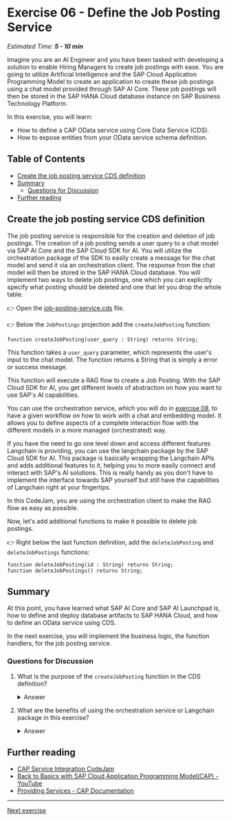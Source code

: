 # Exercise 06 - Define the Job Posting Service

_Estimated Time: **5 - 10 min**_

Imagine you are an AI Engineer and you have been tasked with developing a solution to enable Hiring Managers to create job postings with ease. You are going to utilize Artificial Intelligence and the SAP Cloud Application Programming Model to create an application to create these job postings using a chat model provided through SAP AI Core. These job postings will then be stored in the SAP HANA Cloud database instance on SAP Business Technology Platform.

In this exercise, you will learn:

- How to define a CAP OData service using Core Data Service (CDS).
- How to expose entities from your OData service schema definition.

## Table of Contents

- [Create the job posting service CDS definition](#create-the-job-posting-service-cds-definition)
- [Summary](#summary)
  - [Questions for Discussion](#questions-for-discussion)
- [Further reading](#further-reading)

## Create the job posting service CDS definition

The job posting service is responsible for the creation and deletion of job postings. The creation of a job posting sends a user query to a chat model via SAP AI Core and the SAP Cloud SDK for AI. You will utilize the orchestration package of the SDK to easily create a message for the chat model and send it via an orchestration client. The response from the chat model will then be stored in the SAP HANA Cloud database. You will implement two ways to delete job postings, one which you can explicitly specify what posting should be deleted and one that let you drop the whole table.

👉 Open the [job-posting-service.cds](../../project/job-posting-service/srv/job-posting-service.cds) file.

👉 Below the `JobPostings` projection add the `createJobPosting` function:

```CDS
function createJobPosting(user_query : String) returns String;
```

This function takes a `user_query` parameter, which represents the user's input to the chat model. The function returns a String that is simply a error or success message.

This function will execute a RAG flow to create a Job Posting. With the SAP Cloud SDK for AI, you get different levels of abstraction on how you want to use SAP's AI capabilities.

You can use the orchestration service, which you will do in [exercise 08](../08-implement-job-posting-serivce/README.md), to have a given workflow on how to work with a chat and embedding model. It allows you to define aspects of a complete interaction flow with the different models in a more managed (orchestrated) way.

If you have the need to go one level down and access different features Langchain is providing, you can use the langchain package by the SAP Cloud SDK for AI. This package is basically wrapping the Langchain APIs and adds additional features to it, helping you to more easily connect and interact with SAP's AI solutions. This is really handy as you don't have to implement the interface towards SAP yourself but still have the capabilities of Langchain right at your fingertips.

In this CodeJam, you are using the orchestration client to make the RAG flow as easy as possible.

Now, let's add additional functions to make it possible to delete job postings.

👉 Right below the last function definition, add the `deleteJobPosting` and `deleteJobPostings` functions:

```CDS
function deleteJobPosting(id : String) returns String;
function deleteJobPostings() returns String;
```

## Summary

At this point, you have learned what SAP AI Core and SAP AI Launchpad is, how to define and deploy database artifacts to SAP HANA Cloud, and how to define an OData service using CDS.

In the next exercise, you will implement the business logic, the function handlers, for the job posting service.

### Questions for Discussion

1. What is the purpose of the `createJobPosting` function in the CDS definition?

    <details><summary>Answer</summary>
    The `createJobPosting` function is responsible for creating a job posting by taking a `user_query` (which is the user input to the chat model) as its parameter. It interacts with SAP generative AI Hub to process the query and let the proxy chat model generate a job posting. The creation process involves a Retrieval-Augmented Generation (RAG) flow, which helps in generating the job posting content based on contextual information provided by you.
    </details>

1. What are the benefits of using the orchestration service or Langchain package in this exercise?

    <details><summary>Answer</summary>
    The orchestration service simplifies the interaction with SAP’s AI models by providing a high-level workflow for handling chat and embedding models. It allows you to define the interaction flow in a more managed way. Alternatively, the Langchain package gives more control and flexibility by wrapping Langchain APIs and adding features that help easily connect and interact with SAP AI solutions. It allows you to dive deeper into the AI functionality while still benefiting from the integration features offered by the SAP Cloud SDK for AI.
    </details>

## Further reading

- [CAP Service Integration CodeJam](https://github.com/SAP-samples/cap-service-integration-codejam)
- [Back to Basics with SAP Cloud Application Programming Model(CAP) - YouTube](https://youtube.com/playlist?list=PL6RpkC85SLQABOpzhd7WI-hMpy99PxUo0&si=V9Rqcbg84UGLQOi-)
- [Providing Services - CAP Documentation](https://cap.cloud.sap/docs/guides/providing-services#providing-services)

---

[Next exercise](../07-implement-job-posting-serivce/README.md)
